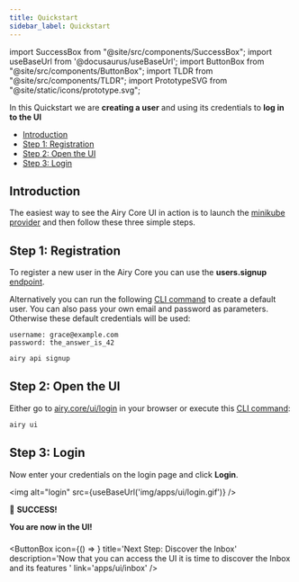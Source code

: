 ```yaml
---
title: Quickstart
sidebar_label: Quickstart
---
```


import SuccessBox from "@site/src/components/SuccessBox";
import useBaseUrl from '@docusaurus/useBaseUrl';
import ButtonBox from "@site/src/components/ButtonBox";
import TLDR from "@site/src/components/TLDR";
import PrototypeSVG from "@site/static/icons/prototype.svg";

<TLDR>

In this Quickstart we are **creating a user** and using its credentials to **log
in to the UI**

</TLDR>

- [Introduction](#introduction)
- [Step 1: Registration](#step-1-registration)
- [Step 2: Open the UI](#step-2-open-the-ui)
- [Step 3: Login](#step-3-login)

## Introduction

The easiest way to see the Airy Core UI in action is to launch the [minikube
provider](getting-started/installation/minikube.md) and then follow these three simple
steps.

## Step 1: Registration

To register a new user in the Airy Core you can use the **users.signup**
[endpoint](api/endpoints/users.md#signup).

Alternatively you can run the
following [CLI command](cli/reference.md#api-signup) to create a default user.
You can also pass your own email and password as parameters. Otherwise these default
credentials will be used:

```
username: grace@example.com
password: the_answer_is_42
```

```bash
airy api signup
```

## Step 2: Open the UI

Either go to [airy.core/ui/login](http://airy.core/ui/login) in your browser or execute
this [CLI command](cli/reference.md#api-login):

```bash
airy ui
```

## Step 3: Login

Now enter your credentials on the login page and click **Login**.

<img alt="login" src={useBaseUrl('img/apps/ui/login.gif')} />

<SuccessBox>

:tada: **SUCCESS!**

**You are now in the UI!**

</SuccessBox>

###

<ButtonBox
icon={() => <PrototypeSVG />}
title='Next Step: Discover the Inbox'
description='Now that you can access the UI it is time to discover the Inbox and its features '
link='apps/ui/inbox'
/>
